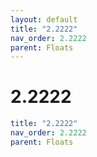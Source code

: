 ```yaml
---
layout: default
title: "2.2222"
nav_order: 2.2222
parent: Floats
---
```


# 2.2222

```yaml
title: "2.2222"
nav_order: 2.2222
parent: Floats
```
